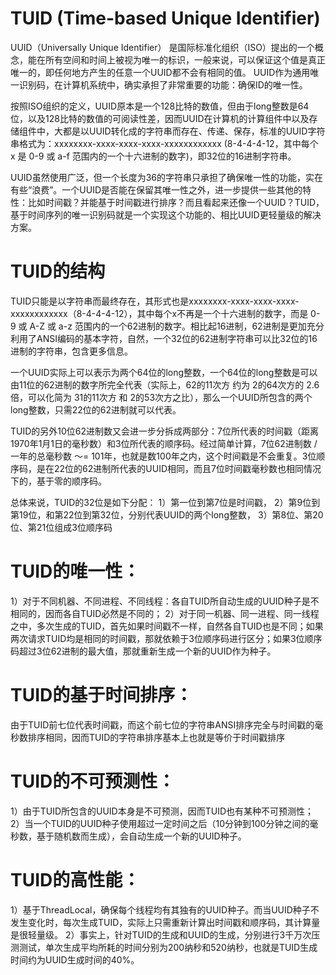 # TUID (Time-based Unique Identifier)
UUID（Universally Unique Identifier） 是国际标准化组织（ISO）提出的一个概念，能在所有空间和时间上被视为唯一的标识，一般来说，可以保证这个值是真正唯一的，即任何地方产生的任意一个UUID都不会有相同的值。 UUID作为通用唯一识别码，在计算机系统中，确实承担了非常重要的功能：确保ID的唯一性。

按照ISO组织的定义，UUID原本是一个128比特的数值，但由于long整数是64位，以及128比特的数值的可阅读性差，因而UUID在计算机的计算组件中以及存储组件中，大都是以UUID转化成的字符串而存在、传递、保存，标准的UUID字符串格式为：xxxxxxxx-xxxx-xxxx-xxxx-xxxxxxxxxxxx (8-4-4-4-12，其中每个 x 是 0-9 或 a-f 范围内的一个十六进制的数字)，即32位的16进制字符串。

UUID虽然使用广泛，但一个长度为36的字符串只承担了确保唯一性的功能，实在有些“浪费”。一个UUID是否能在保留其唯一性之外，进一步提供一些其他的特性：比如时间戳？并能基于时间戳进行排序？而且看起来还像一个UUID？TUID，基于时间序列的唯一识别码就是一个实现这个功能的、相比UUID更轻量级的解决方案。

# TUID的结构
TUID只能是以字符串而最终存在，其形式也是xxxxxxxx-xxxx-xxxx-xxxx-xxxxxxxxxxxx（8-4-4-4-12），其中每个x不再是一个十六进制的数字，而是 0-9 或 A-Z 或 a-z 范围内的一个62进制的数字。相比起16进制，62进制是更加充分利用了ANSI编码的基本字符，自然，一个32位的62进制字符串可以比32位的16进制的字符串，包含更多信息。

一个UUID实际上可以表示为两个64位的long整数，一个64位的long整数是可以由11位的62进制的数字所完全代表（实际上，62的11次方 约为 2的64次方的 2.6倍，可以化简为 31的11次方 和 2的53次方之比），那么一个UUID所包含的两个long整数，只需22位的62进制就可以代表。

TUID的另外10位62进制数又会进一步分拆成两部分：7位所代表的时间戳（距离1970年1月1日的毫秒数）和3位所代表的顺序码。经过简单计算，7位62进制数 / 一年的总毫秒数 ～= 101年，也就是数100年之内，这个时间戳是不会重复。3位顺序码，是在22位的62进制所代表的UUID相同，而且7位时间戳毫秒数也相同情况下的，基于零的顺序码。

总体来说，TUID的32位是如下分配：
1）第一位到第7位是时间戳，
2）第9位到第19位，和第22位到第32位，分别代表UUID的两个long整数，
3）第8位、第20位、第21位组成3位顺序码

# TUID的唯一性：
1）对于不同机器、不同进程、不同线程：各自TUID所自动生成的UUID种子是不相同的，因而各自TUID必然是不同的；
2）对于同一机器、同一进程、同一线程之中，多次生成的TUID，首先如果时间戳不一样，自然各自TUID也是不同；如果两次请求TUID均是相同的时间戳，那就依赖于3位顺序码进行区分；如果3位顺序码超过3位62进制的最大值，那就重新生成一个新的UUID作为种子。

# TUID的基于时间排序：
由于TUID前七位代表时间戳，而这个前七位的字符串ANSI排序完全与时间戳的毫秒数排序相同，因而TUID的字符串排序基本上也就是等价于时间戳排序

# TUID的不可预测性：
1）由于TUID所包含的UUID本身是不可预测，因而TUID也有某种不可预测性；
2）当一个TUID的UUID种子使用超过一定时间之后（10分钟到100分钟之间的毫秒数，基于随机数而生成），会自动生成一个新的UUID种子。

# TUID的高性能：
1）基于ThreadLocal，确保每个线程均有其独有的UUID种子。而当UUID种子不发生变化时，每次生成TUID，实际上只需重新计算出时间戳和顺序码，其计算量是很轻量级。
2）事实上，针对TUID的生成和UUID的生成，分别进行3千万次压测测试，单次生成平均所耗的时间分别为200纳秒和520纳秒，也就是TUID生成时间约为UUID生成时间的40%。

